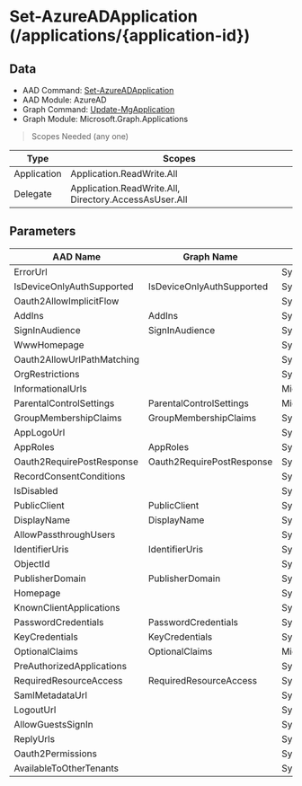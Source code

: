 # Set-AzureADApplication (/applications/{application-id})

## Data

+ AAD Command: [Set-AzureADApplication](https://docs.microsoft.com/en-us/powershell/module/AzureAD/Set-AzureADApplication)
+ AAD Module: AzureAD
+ Graph Command: [Update-MgApplication](https://docs.microsoft.com/en-us/powershell/module/Microsoft.Graph.Applications/Update-MgApplication)
+ Graph Module: Microsoft.Graph.Applications

> Scopes Needed (any one)

|Type|Scopes|
|---|---|
|Application|Application.ReadWrite.All|
|Delegate|Application.ReadWrite.All, Directory.AccessAsUser.All|

## Parameters

|AAD Name|Graph Name|AAD Type|Graph Type|Infos|
|---|---|---|---|---|
|ErrorUrl||System.String|||
|IsDeviceOnlyAuthSupported|IsDeviceOnlyAuthSupported|System.Nullable/System.Boolean|System.Management.Automation.SwitchParameter||
|Oauth2AllowImplicitFlow||System.Nullable/System.Boolean|||
|AddIns|AddIns|System.Collections.Generic.List/Microsoft.Open.AzureAD.Model.AddIn|Microsoft.Graph.PowerShell.Models.IMicrosoftGraphAddIn[]||
|SignInAudience|SignInAudience|System.String|System.String||
|WwwHomepage||System.String|||
|Oauth2AllowUrlPathMatching||System.Nullable/System.Boolean|||
|OrgRestrictions||System.Collections.Generic.List/System.String|||
|InformationalUrls||Microsoft.Open.AzureAD.Model.InformationalUrl|||
|ParentalControlSettings|ParentalControlSettings|Microsoft.Open.AzureAD.Model.ParentalControlSettings|Microsoft.Graph.PowerShell.Models.IMicrosoftGraphParentalControlSettings||
|GroupMembershipClaims|GroupMembershipClaims|System.String|System.String||
|AppLogoUrl||System.String|||
|AppRoles|AppRoles|System.Collections.Generic.List/Microsoft.Open.AzureAD.Model.AppRole|Microsoft.Graph.PowerShell.Models.IMicrosoftGraphAppRole[]||
|Oauth2RequirePostResponse|Oauth2RequirePostResponse|System.Nullable/System.Boolean|System.Management.Automation.SwitchParameter||
|RecordConsentConditions||System.String|||
|IsDisabled||System.Nullable/System.Boolean|||
|PublicClient|PublicClient|System.Nullable/System.Boolean|Microsoft.Graph.PowerShell.Models.IMicrosoftGraphPublicClientApplication||
|DisplayName|DisplayName|System.String|System.String||
|AllowPassthroughUsers||System.Nullable/System.Boolean|||
|IdentifierUris|IdentifierUris|System.Collections.Generic.List/System.String|System.String[]||
|ObjectId||System.String|||
|PublisherDomain|PublisherDomain|System.String|System.String||
|Homepage||System.String|||
|KnownClientApplications||System.Collections.Generic.List/System.String|||
|PasswordCredentials|PasswordCredentials|System.Collections.Generic.List/Microsoft.Open.AzureAD.Model.PasswordCredential|Microsoft.Graph.PowerShell.Models.IMicrosoftGraphPasswordCredential[]||
|KeyCredentials|KeyCredentials|System.Collections.Generic.List/Microsoft.Open.AzureAD.Model.KeyCredential|Microsoft.Graph.PowerShell.Models.IMicrosoftGraphKeyCredential[]||
|OptionalClaims|OptionalClaims|Microsoft.Open.AzureAD.Model.OptionalClaims|Microsoft.Graph.PowerShell.Models.IMicrosoftGraphOptionalClaims||
|PreAuthorizedApplications||System.Collections.Generic.List/Microsoft.Open.AzureAD.Model.PreAuthorizedApplication|||
|RequiredResourceAccess|RequiredResourceAccess|System.Collections.Generic.List/Microsoft.Open.AzureAD.Model.RequiredResourceAccess|Microsoft.Graph.PowerShell.Models.IMicrosoftGraphRequiredResourceAccess[]||
|SamlMetadataUrl||System.String|||
|LogoutUrl||System.String|||
|AllowGuestsSignIn||System.Nullable/System.Boolean|||
|ReplyUrls||System.Collections.Generic.List/System.String|||
|Oauth2Permissions||System.Collections.Generic.List/Microsoft.Open.AzureAD.Model.OAuth2Permission|||
|AvailableToOtherTenants||System.Nullable/System.Boolean|||

